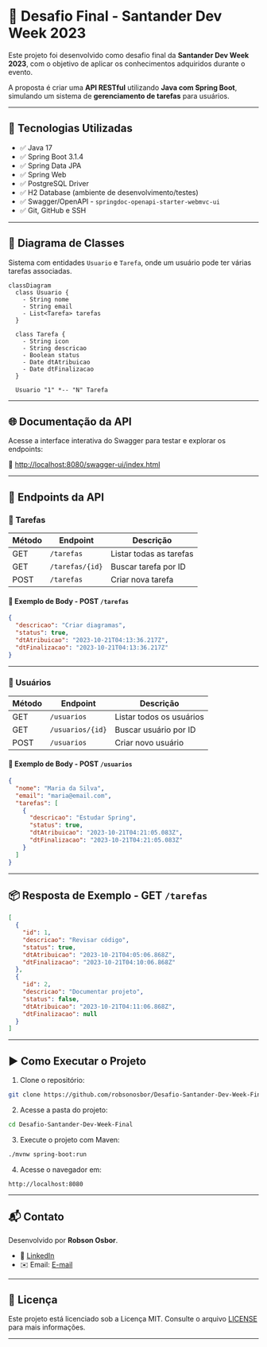# 📌 Desafio Final - Santander Dev Week 2023

Este projeto foi desenvolvido como desafio final da **Santander Dev Week 2023**, com o objetivo de aplicar os conhecimentos adquiridos durante o evento.

A proposta é criar uma **API RESTful** utilizando **Java com Spring Boot**, simulando um sistema de **gerenciamento de tarefas** para usuários.

---

## 🚀 Tecnologias Utilizadas

- ✅ Java 17  
- ✅ Spring Boot 3.1.4  
- ✅ Spring Data JPA  
- ✅ Spring Web  
- ✅ PostgreSQL Driver  
- ✅ H2 Database (ambiente de desenvolvimento/testes)  
- ✅ Swagger/OpenAPI - `springdoc-openapi-starter-webmvc-ui`  
- ✅ Git, GitHub e SSH

---

## 🧩 Diagrama de Classes

Sistema com entidades `Usuario` e `Tarefa`, onde um usuário pode ter várias tarefas associadas.

```mermaid
classDiagram
  class Usuario {
    - String nome
    - String email
    - List<Tarefa> tarefas
  }

  class Tarefa {
    - String icon
    - String descricao
    - Boolean status
    - Date dtAtribuicao
    - Date dtFinalizacao
  }

  Usuario "1" *-- "N" Tarefa
```

---

## 🌐 Documentação da API

Acesse a interface interativa do Swagger para testar e explorar os endpoints:

🔗 [http://localhost:8080/swagger-ui/index.html](http://localhost:8080/swagger-ui/index.html)

---

## 🔧 Endpoints da API

### 📄 Tarefas

| Método | Endpoint                  | Descrição                |
|--------|---------------------------|--------------------------|
| GET    | `/tarefas`                | Listar todas as tarefas  |
| GET    | `/tarefas/{id}`           | Buscar tarefa por ID     |
| POST   | `/tarefas`                | Criar nova tarefa        |

#### 🔹 Exemplo de Body - POST `/tarefas`

```json
{
  "descricao": "Criar diagramas",
  "status": true,
  "dtAtribuicao": "2023-10-21T04:13:36.217Z",
  "dtFinalizacao": "2023-10-21T04:13:36.217Z"
}
```

---

### 👤 Usuários

| Método | Endpoint                  | Descrição                |
|--------|---------------------------|--------------------------|
| GET    | `/usuarios`               | Listar todos os usuários |
| GET    | `/usuarios/{id}`          | Buscar usuário por ID    |
| POST   | `/usuarios`               | Criar novo usuário       |

#### 🔹 Exemplo de Body - POST `/usuarios`

```json
{
  "nome": "Maria da Silva",
  "email": "maria@email.com",
  "tarefas": [
    {
      "descricao": "Estudar Spring",
      "status": true,
      "dtAtribuicao": "2023-10-21T04:21:05.083Z",
      "dtFinalizacao": "2023-10-21T04:21:05.083Z"
    }
  ]
}
```

---

## 📦 Resposta de Exemplo - GET `/tarefas`

```json
[
  {
    "id": 1,
    "descricao": "Revisar código",
    "status": true,
    "dtAtribuicao": "2023-10-21T04:05:06.868Z",
    "dtFinalizacao": "2023-10-21T04:10:06.868Z"
  },
  {
    "id": 2,
    "descricao": "Documentar projeto",
    "status": false,
    "dtAtribuicao": "2023-10-21T04:11:06.868Z",
    "dtFinalizacao": null
  }
]
```

---

## ▶️ Como Executar o Projeto

1. Clone o repositório:

```bash
git clone https://github.com/robsonosbor/Desafio-Santander-Dev-Week-Final.git
```

2. Acesse a pasta do projeto:

```bash
cd Desafio-Santander-Dev-Week-Final
```

3. Execute o projeto com Maven:

```bash
./mvnw spring-boot:run
```

4. Acesse o navegador em:

```
http://localhost:8080
```

---

## 📬 Contato

Desenvolvido por **Robson Osbor**.

- 💼 [LinkedIn](https://www.linkedin.com/in/robsonbatista1975/) 
- ✉️ Email: [E-mail](mailto:email@email.com)

---

## 📄 Licença

Este projeto está licenciado sob a Licença MIT. Consulte o arquivo [LICENSE](./LICENSE) para mais informações.

---
